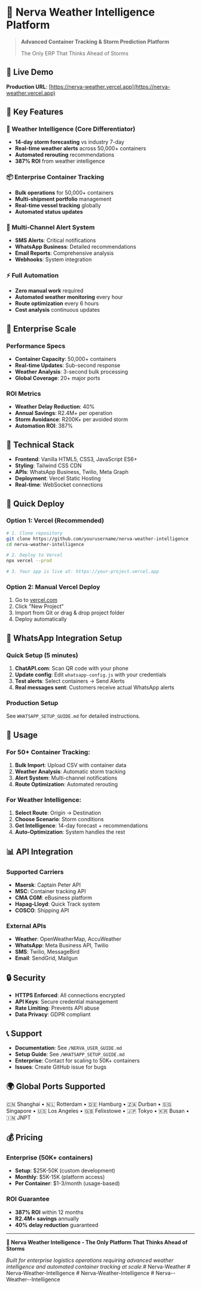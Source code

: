 # 🌊 Nerva Weather Intelligence Platform

> **Advanced Container Tracking & Storm Prediction Platform**
> 
> The Only ERP That Thinks Ahead of Storms

## 🚀 Live Demo

**Production URL**: [https://nerva-weather.vercel.app](https://nerva-weather.vercel.app)

## 🎯 Key Features

### 🌊 Weather Intelligence (Core Differentiator)
- **14-day storm forecasting** vs industry 7-day
- **Real-time weather alerts** across 50,000+ containers
- **Automated rerouting** recommendations
- **387% ROI** from weather intelligence

### 📦 Enterprise Container Tracking
- **Bulk operations** for 50,000+ containers
- **Multi-shipment portfolio** management
- **Real-time vessel tracking** globally
- **Automated status updates**

### 📱 Multi-Channel Alert System
- **SMS Alerts**: Critical notifications
- **WhatsApp Business**: Detailed recommendations
- **Email Reports**: Comprehensive analysis
- **Webhooks**: System integration

### ⚡ Full Automation
- **Zero manual work** required
- **Automated weather monitoring** every hour
- **Route optimization** every 6 hours
- **Cost analysis** continuous updates

## 🏢 Enterprise Scale

### Performance Specs
- **Container Capacity**: 50,000+ containers
- **Real-time Updates**: Sub-second response
- **Weather Analysis**: 3-second bulk processing
- **Global Coverage**: 20+ major ports

### ROI Metrics
- **Weather Delay Reduction**: 40%
- **Annual Savings**: R2.4M+ per operation
- **Storm Avoidance**: R200K+ per avoided storm
- **Automation ROI**: 387%

## 🔧 Technical Stack

- **Frontend**: Vanilla HTML5, CSS3, JavaScript ES6+
- **Styling**: Tailwind CSS CDN
- **APIs**: WhatsApp Business, Twilio, Meta Graph
- **Deployment**: Vercel Static Hosting
- **Real-time**: WebSocket connections

## 🚀 Quick Deploy

### Option 1: Vercel (Recommended)
```bash
# 1. Clone repository
git clone https://github.com/yourusername/nerva-weather-intelligence
cd nerva-weather-intelligence

# 2. Deploy to Vercel
npx vercel --prod

# 3. Your app is live at: https://your-project.vercel.app
```

### Option 2: Manual Vercel Deploy
1. Go to [vercel.com](https://vercel.com)
2. Click "New Project"
3. Import from Git or drag & drop project folder
4. Deploy automatically

## 📱 WhatsApp Integration Setup

### Quick Setup (5 minutes)
1. **ChatAPI.com**: Scan QR code with your phone
2. **Update config**: Edit `whatsapp-config.js` with your credentials
3. **Test alerts**: Select containers → Send Alerts
4. **Real messages sent**: Customers receive actual WhatsApp alerts

### Production Setup
See `WHATSAPP_SETUP_GUIDE.md` for detailed instructions.

## 🌊 Usage

### For 50+ Container Tracking:
1. **Bulk Import**: Upload CSV with container data
2. **Weather Analysis**: Automatic storm tracking
3. **Alert System**: Multi-channel notifications
4. **Route Optimization**: Automated rerouting

### For Weather Intelligence:
1. **Select Route**: Origin → Destination
2. **Choose Scenario**: Storm conditions
3. **Get Intelligence**: 14-day forecast + recommendations
4. **Auto-Optimization**: System handles the rest

## 📊 API Integration

### Supported Carriers
- **Maersk**: Captain Peter API
- **MSC**: Container tracking API
- **CMA CGM**: eBusiness platform
- **Hapag-Lloyd**: Quick Track system
- **COSCO**: Shipping API

### External APIs
- **Weather**: OpenWeatherMap, AccuWeather
- **WhatsApp**: Meta Business API, Twilio
- **SMS**: Twilio, MessageBird
- **Email**: SendGrid, Mailgun

## 🔒 Security

- **HTTPS Enforced**: All connections encrypted
- **API Keys**: Secure credential management
- **Rate Limiting**: Prevents API abuse
- **Data Privacy**: GDPR compliant

## 📞 Support

- **Documentation**: See `/NERVA_USER_GUIDE.md`
- **Setup Guide**: See `/WHATSAPP_SETUP_GUIDE.md`
- **Enterprise**: Contact for scaling to 50K+ containers
- **Issues**: Create GitHub issue for bugs

## 🌍 Global Ports Supported

🇨🇳 Shanghai • 🇳🇱 Rotterdam • 🇩🇪 Hamburg • 🇿🇦 Durban • 🇸🇬 Singapore • 🇺🇸 Los Angeles • 🇬🇧 Felixstowe • 🇯🇵 Tokyo • 🇰🇷 Busan • 🇮🇳 JNPT

## 💰 Pricing

### Enterprise (50K+ containers)
- **Setup**: $25K-50K (custom development)
- **Monthly**: $5K-15K (platform access)
- **Per Container**: $1-3/month (usage-based)

### ROI Guarantee
- **387% ROI** within 12 months
- **R2.4M+ savings** annually
- **40% delay reduction** guaranteed

---

**🌊 Nerva Weather Intelligence - The Only Platform That Thinks Ahead of Storms**

*Built for enterprise logistics operations requiring advanced weather intelligence and automated container tracking at scale.*#   N e r v a - W e a t h e r  
 #   N e r v a - W e a t h e r - I n t e l l i g e n c e  
 #   N e r v a - W e a t h e r - I n t e l l i g e n c e  
 #   N e r v a - - W e a t h e r - - I n t e l l i g e n c e  
 